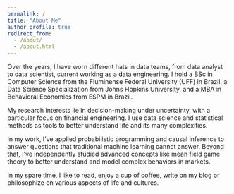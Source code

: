 ```yaml
---
permalink: /
title: "About Me"
author_profile: true
redirect_from: 
  - /about/
  - /about.html
---
```


Over the years, I have worn different hats in data teams, from data analyst to data scientist, current working as a data engineering. I hold a BSc in Computer Science from the Fluminense Federal University (UFF) in Brazil, a Data Science Specialization from Johns Hopkins University, and a MBA in Behavioral Economics from ESPM in Brazil.

My research interests lie in decision-making under uncertainty, with a particular focus on financial engineering. I use data science and statistical methods as tools to better understand life and its many complexities.

In my work, I’ve applied probabilistic programming and causal inference to answer questions that traditional machine learning cannot answer. Beyond that, I’ve independently studied advanced concepts like mean field game theory to better understand and model complex behaviors in markets.

In my spare time, I like to read, enjoy a cup of coffee, write on my blog or philosophize on various aspects of life and cultures.
